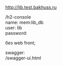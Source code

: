 http://lib.test.bakhuss.ru

/h2-console     
name: mem:lib_db    
user: lib   
password:

без web front;


swagger:     
/swagger-ui.html
